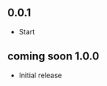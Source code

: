 <!-- https://developers.home-assistant.io/docs/add-ons/presentation#keeping-a-changelog -->

## 0.0.1

- Start

## coming soon 1.0.0

- Initial release
